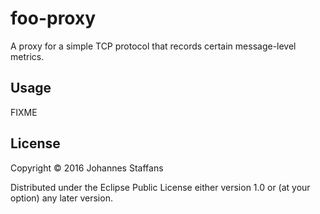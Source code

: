 # foo-proxy

A proxy for a simple TCP protocol that records certain message-level metrics.

## Usage

FIXME

## License

Copyright © 2016 Johannes Staffans

Distributed under the Eclipse Public License either version 1.0 or (at
your option) any later version.
